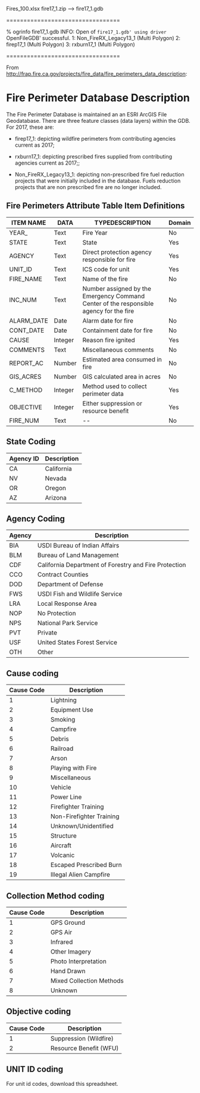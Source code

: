 Fires_100.xlsx
fire17_1.zip --> fire17_1.gdb

=================================

% ogrinfo fire17_1.gdb
INFO: Open of `fire17_1.gdb'
      using driver `OpenFileGDB' successful.
1: Non_FireRX_Legacy13_1 (Multi Polygon)
2: firep17_1 (Multi Polygon)
3: rxburn17_1 (Multi Polygon)

=================================

From  http://frap.fire.ca.gov/projects/fire_data/fire_perimeters_data_description:


# Fire Perimeter Database Description

The Fire Perimeter Database is maintained an an ESRI ArcGIS File Geodatabase. There are three feature classes (data layers) within the GDB. For 2017, these are:

* firep17_1: depicting wildfire perimeters from contributing agencies current as 2017;

* rxburn17_1: depicting prescribed fires supplied from contributing agencies current as 2017;;

* Non_FireRX_Legacy13_1: depicting non-prescribed fire fuel reduction projects that were initially included in the database. Fuels reduction projects that are non prescribed fire are no longer included.

## Fire Perimeters Attribute Table Item Definitions

|ITEM NAME |DATA |TYPEDESCRIPTION |Domain |
|--------- |---- |--------------- |------ |
|YEAR_ | Text | Fire Year | No |
|STATE | Text | State | Yes |
|AGENCY | Text | Direct protection agency responsible for fire | Yes |
|UNIT_ID | Text	 | ICS code for unit | Yes |
|FIRE_NAME | Text | Name of the fire | No |
|INC_NUM | Text | Number assigned by the Emergency Command Center of the responsible agency for the fire | No |
|ALARM_DATE | Date | Alarm date for fire | No |
|CONT_DATE | Date | Containment date for fire | No |
|CAUSE | Integer | Reason fire ignited | Yes |
|COMMENTS | Text | Miscellaneous comments | No |
|REPORT_AC | Number | Estimated area consumed in fire | No |
|GIS_ACRES | Number | GIS calculated area in acres | No |
|C_METHOD | Integer | Method used to collect perimeter data | Yes |
|OBJECTIVE | Integer | Either suppression or resource benefit | Yes |
|FIRE_NUM | Text | -- | No |

## State Coding

|Agency ID | Description |
|--------- |------------ |
|CA | California |
|NV | Nevada |
|OR | Oregon |
|AZ | Arizona |

## Agency Coding

|Agency |Description |
|------ |----------- |
|BIA | USDI Bureau of Indian Affairs|
|BLM | Bureau of Land Management|
|CDF | California Department of Forestry and Fire Protection|
|CCO | Contract Counties|
|DOD | Department of Defense|
|FWS | USDI Fish and Wildlife Service|
|LRA | Local Response Area|
|NOP | No Protection|
|NPS | National Park Service|
|PVT | Private|
|USF | United States Forest Service|
|OTH | Other|

## Cause coding

|Cause Code |Description |
|---------- |----------- |
|1 | Lightning|
|2 | Equipment Use|
|3 | Smoking|
|4 | Campfire|
|5 | Debris|
|6 | Railroad|
|7 | Arson|
|8 | Playing with Fire|
|9 | Miscellaneous|
|10 | Vehicle|
|11 | Power Line|
|12 | Firefighter Training|
|13 | Non-Firefighter Training|
|14 | Unknown/Unidentified|
|15 | Structure|
|16 | Aircraft|
|17 | Volcanic|
|18 | Escaped Prescribed Burn|
|19 | Illegal Alien Campfire|

## Collection Method coding

|Cause Code |Description |
|---------- |----------- |
|1 | GPS Ground|
|2 | GPS Air|
|3 | Infrared|
|4 | Other Imagery|
|5 | Photo Interpretation|
|6 | Hand Drawn|
|7 | Mixed Collection Methods|
|8 | Unknown|

## Objective coding

|Cause Code |Description |
|---------- |----------- |
|1 | Suppression (Wildfire)|
|2 | Resource Benefit (WFU)|

## UNIT ID coding

For unit id codes, download this spreadsheet.

